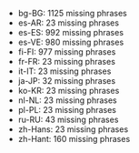 - bg-BG: 1125 missing phrases
- es-AR: 23 missing phrases
- es-ES: 992 missing phrases
- es-VE: 980 missing phrases
- fi-FI: 977 missing phrases
- fr-FR: 23 missing phrases
- it-IT: 23 missing phrases
- ja-JP: 32 missing phrases
- ko-KR: 23 missing phrases
- nl-NL: 23 missing phrases
- pl-PL: 23 missing phrases
- ru-RU: 43 missing phrases
- zh-Hans: 23 missing phrases
- zh-Hant: 160 missing phrases
